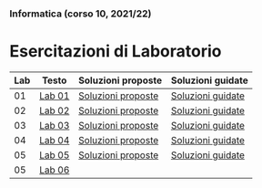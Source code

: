 ### Informatica (corso 10, 2021/22)
# Esercitazioni di Laboratorio

| Lab | Testo | Soluzioni proposte | Soluzioni guidate |
|-----|-------|--------------------|-------------------|
| 01 | [Lab 01](./lab01%20(Cap%201).pdf) |  [Soluzioni proposte](./lab01%20%28soluzioni%29) | [Soluzioni guidate](lab01%20%28soluzioni%20guidate%29.pdf) |
| 02 | [Lab 02](./lab02%20(Cap%202).pdf) |  [Soluzioni proposte](./lab02%20%28soluzioni%29) | [Soluzioni guidate](lab02%20%28soluzioni%20guidate%29.pdf) |
| 03 | [Lab 03](./lab03%20%28Cap%203%29.pdf) |  [Soluzioni proposte](./lab03%20%28soluzioni%29) | [Soluzioni guidate](lab03%20%28soluzioni%20guidate%29.pdf) |
| 04 | [Lab 04](./lab04%20%28Cap%204%29.pdf) |  [Soluzioni proposte](./lab04%20%28soluzioni%29) | [Soluzioni guidate](lab04%20%28soluzioni%20guidate%29.pdf) |
| 05 | [Lab 05](./lab05%20%28Riep%20Cap%203%20e%204%29.pdf) |  [Soluzioni proposte](./lab05%20%28soluzioni%29) | [Soluzioni guidate](lab05%20%28soluzioni%20guidate%29.pdf) |
| 05 | [Lab 06](./lab06%20%28Cap%205%29.pdf) |  |||

